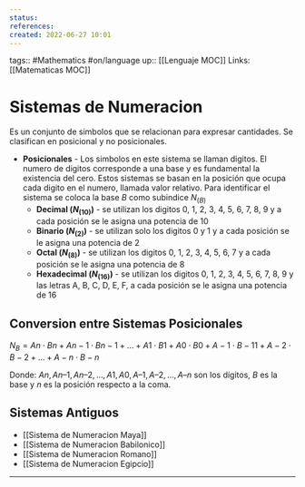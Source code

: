 ```yaml
---
status:
references:
created: 2022-06-27 10:01
---
```

tags:: #Mathematics #on/language 
up:: [[Lenguaje MOC]]
Links: [[Matematicas MOC]]
# Sistemas de Numeracion
Es un conjunto de simbolos que se relacionan para expresar cantidades. Se clasifican en posicional y no posicionales.
- **Posicionales** - Los simbolos en este sistema se llaman digitos. El numero de digitos corresponde a una base y es fundamental la existencia del cero. Estos sistemas se basan en la posición que ocupa cada digito en el numero, llamada valor relativo. Para identificar el sistema se coloca la base $B$ como subindice $N_{(B)}$
	- **Decimal ($N_{(10)}$)** - se utilizan los digitos 0, 1, 2, 3, 4, 5, 6, 7, 8, 9 y a cada posición se le asigna una potencia de 10
	- **Binario ($N_{(2)}$)** - se utilizan solo los digitos 0 y 1 y a cada posición se le asigna una potencia de 2
	- **Octal ($N_{(8)}$)** - se utilizan los digitos 0, 1, 2, 3, 4, 5, 6, 7 y a cada posición se le asigna una potencia de 8
	- **Hexadecimal ($N_{(16)}$)** - se utilizan los digitos 0, 1, 2, 3, 4, 5, 6, 7, 8, 9 y las letras A, B, C, D, E, F, a cada posición se le asigna una potencia de 16

## Conversion entre Sistemas Posicionales
$N_{B}= An ⋅ Bn + An−1 ⋅ Bn−1 + ...+ A1 ⋅ B1 + A0 ⋅ B0 + A −1⋅ B−11 + A−2 ⋅ B−2 + ...+ A− n ⋅ B− n$

Donde: $An, An – 1, An – 2, …, A1, A0, A– 1, A– 2, …, A– n$ son los dígitos, $B$ es la base y $n$ es la posición respecto a la coma.

## Sistemas Antiguos
- [[Sistema de Numeracion Maya]]
- [[Sistema de Numeracion Babilonico]]
- [[Sistema de Numeracion Romano]]
- [[Sistema de Numeracion Egipcio]]
___
